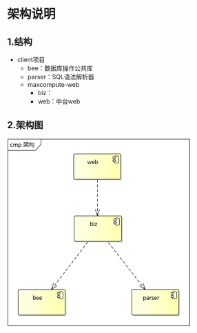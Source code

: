 架构说明
================================================================================
## 1.结构 
+ client项目
    - bee：数据库操作公共库
    - parser：SQL语法解析器
    - maxcompute-web
        + biz：
        + web：中台web




## 2.架构图

![架构图](img/1.bmp)